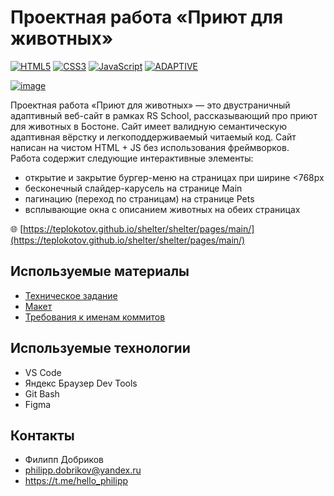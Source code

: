 # **Проектная работа «Приют для животных»**

[![HTML5](https://img.shields.io/badge/html5-%23E34F26.svg?style=for-the-badge&logo=html5&logoColor=white)](https://developer.mozilla.org/en-US/docs/Web/HTML)
[![CSS3](https://img.shields.io/badge/css3-%231572B6.svg?style=for-the-badge&logo=css3&logoColor=white)](https://developer.mozilla.org/en-US/docs/Web/CSS)
[![JavaScript](https://img.shields.io/badge/javascript-%23323330.svg?style=for-the-badge&logo=javascript&logoColor=%23F7DF1E)](https://developer.mozilla.org/en-US/docs/Web/JavaScript)
[![ADAPTIVE](https://img.shields.io/badge/ADAPTIVE-%23593d88.svg?style=for-the-badge&logoColor=white)](https://developer.mozilla.org/en-US/docs/Web/CSS)

[![image](https://github.com/teplokotov/shelter/assets/118915923/1c10cf9c-efb4-4b14-a331-0935a7f34101)](https://teplokotov.github.io/shelter/shelter/pages/main/)

Проектная работа «Приют для животных» — это двустраничный адаптивный веб-сайт в рамках RS School, рассказывающий про приют для животных в Бостоне. 
Сайт имеет валидную семантическую адаптивная вёрстку и легкоподдерживаемый читаемый код. Сайт написан на чистом HTML + JS без использования фреймворков.<br>
Работа содержит следующие интерактивные элементы:
- открытие и закрытие бургер-меню на страницах при ширине <768px
- бесконечный слайдер-карусель на странице Main
- пагинацию (переход по страницам) на странице Pets
- всплывающие окна с описанием животных на обеих страницах

🌐 [https://teplokotov.github.io/shelter/shelter/pages/main/](https://teplokotov.github.io/shelter/shelter/pages/main/)

## Используемые материалы
- [Техническое задание](https://github.com/rolling-scopes-school/tasks/blob/master/tasks/shelter/shelter.md)
- [Макет](https://www.figma.com/file/Yk6EnbY63FyG2PJTFkJDMh/shelter)
- [Требования к именам коммитов](https://docs.rs.school/#/git-convention)
## Используемые технологии
- VS Code
- Яндекс Браузер Dev Tools
- Git Bash
- Figma
## Контакты
- Филипп Добриков
- philipp.dobrikov@yandex.ru
- https://t.me/hello_philipp
